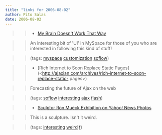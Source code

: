 ```yaml
---
title: "links for 2006-08-02"
author: Pito Salas
date: 2006-08-02
---
```



>>

>>   * [My Brain Doesn't Work That
Way](<http://www.wishingline.com/notebook/archives/2006_08.php#001029>)

>>

>> An interesting bit of 'UI' in MySpace for those of you who are interested
in following this kind of stuff!

>>

>> (tags: [myspace](<http://del.icio.us/pitosalas/myspace>)
[customization](<http://del.icio.us/pitosalas/customization>)
[soflow](<http://del.icio.us/pitosalas/soflow>))

>>

>>   * [Rich Internet to Soon Replace Static
Pages](<http://ajaxian.com/archives/rich-internet-to-soon-replace-static-
pages>)

>>

>> Forecasting the future of Ajax on the web

>>

>> (tags: [soflow](<http://del.icio.us/pitosalas/soflow>)
[interesting](<http://del.icio.us/pitosalas/interesting>)
[ajax](<http://del.icio.us/pitosalas/ajax>)
[flash](<http://del.icio.us/pitosalas/flash>))

>>

>>   * [Sculptor Ron Mueck Exhibition on Yahoo! News
Photos](<http://news.yahoo.com/news?tmpl=story&ncid=1756&e=1&u=/060731/ids_photos_en/r167917137.jpg>)

>>

>> This is a sculpture. Isn't it weird.

>>

>> (tags: [interesting](<http://del.icio.us/pitosalas/interesting>)
[weird](<http://del.icio.us/pitosalas/weird>)
[f](<http://del.icio.us/pitosalas/f>))

>>

>>



